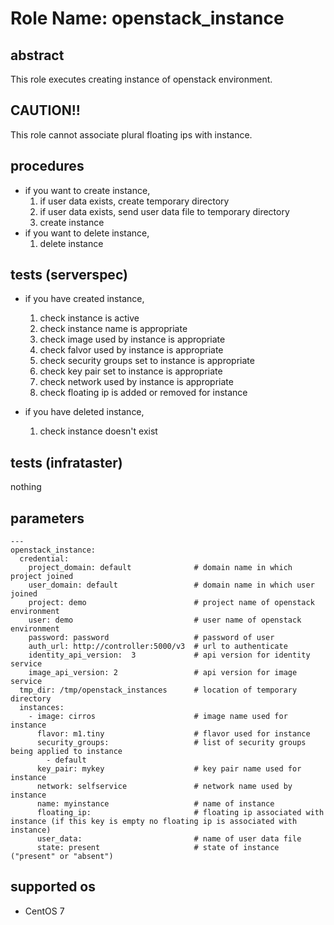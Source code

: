 # Role Name: openstack_instance

## abstract
This role executes creating instance of openstack environment.

## CAUTION!!
This role cannot associate plural floating ips with instance.

## procedures
* if you want to create instance,
  1.  if user data exists, create temporary directory
  2.  if user data exists, send user data file to temporary directory
  3.  create instance
* if you want to delete instance,
  1.  delete instance

## tests (serverspec)
* if you have created instance,
  1.  check instance is active
  2.  check instance name is appropriate
  3.  check image used by instance is appropriate
  4.  check falvor used by instance is appropriate
  5.  check security groups set to instance is appropriate
  6.  check key pair set to instance is appropriate
  7.  check network used by instance is appropriate
  8.  check floating ip is added or removed for instance

* if you have deleted instance,
  1.  check instance doesn't exist

## tests (infrataster)
nothing

## parameters
```
---
openstack_instance:
  credential:
    project_domain: default              # domain name in which project joined 
    user_domain: default                 # domain name in which user joined
    project: demo                        # project name of openstack environment
    user: demo                           # user name of openstack environment
    password: password                   # password of user
    auth_url: http://controller:5000/v3  # url to authenticate
    identity_api_version:  3             # api version for identity service
    image_api_version: 2                 # api version for image service
  tmp_dir: /tmp/openstack_instances      # location of temporary directory
  instances:
    - image: cirros                      # image name used for instance
      flavor: m1.tiny                    # flavor used for instance
      security_groups:                   # list of security groups being applied to instance  
        - default
      key_pair: mykey                    # key pair name used for instance
      network: selfservice               # network name used by instance
      name: myinstance                   # name of instance
      floating_ip:                       # floating ip associated with instance (if this key is empty no floating ip is associated with instance)
      user_data:                         # name of user data file
      state: present                     # state of instance ("present" or "absent")
```

## supported os
* CentOS 7
